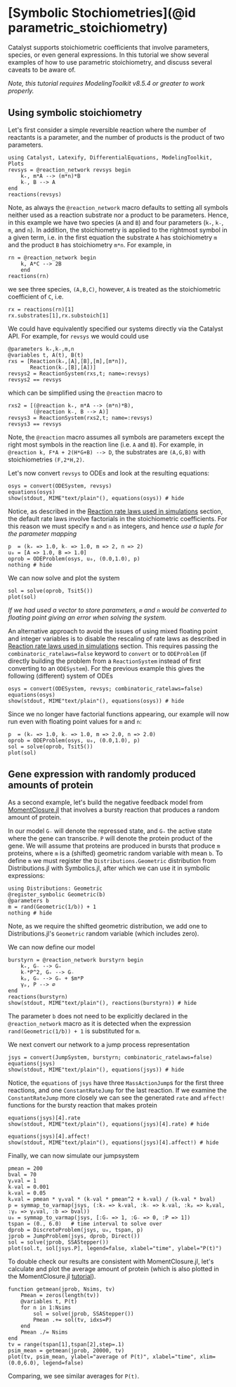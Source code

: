 # [Symbolic Stochiometries](@id parametric_stoichiometry)
Catalyst supports stoichiometric coefficients that involve parameters, species,
or even general expressions. In this tutorial we show several examples of how to
use parametric stoichiometry, and discuss several caveats to be aware of.

*Note, this tutorial requires ModelingToolkit v8.5.4 or greater to work properly.*

## Using symbolic stoichiometry
Let's first consider a simple reversible reaction where the number of reactants
is a parameter, and the number of products is the product of two parameters. 
```@example s1
using Catalyst, Latexify, DifferentialEquations, ModelingToolkit, Plots
revsys = @reaction_network revsys begin
    k₊, m*A --> (m*n)*B
    k₋, B --> A
end
reactions(revsys)
```
Note, as always the `@reaction_network` macro defaults to setting all symbols neither used as a reaction substrate nor a product to
be parameters. Hence, in this example we have two species (`A`
and `B`) and four parameters (`k₊`, `k₋`, `m`, and `n`). In addition, the stoichiometry is applied to the
rightmost symbol in a given term, i.e. in the first equation the substrate `A`
has stoichiometry `m` and the product `B` has stoichiometry `m*n`. For example,
in
```@example s1
rn = @reaction_network begin
    k, A*C --> 2B
    end
reactions(rn)
```
we see three species, `(A,B,C)`, however, `A` is treated as the stoichiometric
coefficient of `C`, i.e.
```@example s1
rx = reactions(rn)[1]
rx.substrates[1],rx.substoich[1]
```
We could have equivalently specified our systems directly via the Catalyst
API. For example, for `revsys` we would could use
```@example s1
@parameters k₊,k₋,m,n
@variables t, A(t), B(t)
rxs = [Reaction(k₊,[A],[B],[m],[m*n]),
       Reaction(k₋,[B],[A])] 
revsys2 = ReactionSystem(rxs,t; name=:revsys)
revsys2 == revsys
```
which can be simplified using the `@reaction` macro to
```@example s1
rxs2 = [(@reaction k₊, m*A --> (m*n)*B),
        (@reaction k₋, B --> A)]
revsys3 = ReactionSystem(rxs2,t; name=:revsys)
revsys3 == revsys
```
Note, the `@reaction` macro assumes all symbols are parameters except the right
most symbols in the reaction line (i.e. `A` and `B`). For example, in 
`@reaction k, F*A + 2(H*G+B) --> D`, the substrates are `(A,G,B)` with
stoichiometries `(F,2*H,2)`.

Let's now convert `revsys` to ODEs and look at the resulting equations:
```@example s1
osys = convert(ODESystem, revsys)
equations(osys)
show(stdout, MIME"text/plain"(), equations(osys)) # hide
```
Notice, as described in the [Reaction rate laws used in simulations](@ref)
section, the default rate laws involve factorials in the stoichiometric
coefficients. For this reason we must specify `m` and `n` as integers, and hence
*use a tuple for the parameter mapping*
```@example s1
p  = (k₊ => 1.0, k₋ => 1.0, m => 2, n => 2)
u₀ = [A => 1.0, B => 1.0]
oprob = ODEProblem(osys, u₀, (0.0,1.0), p)
nothing # hide
```
We can now solve and plot the system
```@example s1
sol = solve(oprob, Tsit5())
plot(sol)
```
*If we had used a vector to store parameters, `m` and `n` would be converted to floating point giving an error when solving the system.*

An alternative approach to avoid the issues of using mixed floating point and integer variables is to disable the rescaling of rate laws as described in [Reaction rate laws used in simulations](@ref) section. This requires passing the `combinatoric_ratelaws=false` keyword to `convert` or to `ODEProblem` (if directly building the problem from a `ReactionSystem` instead of first converting to an `ODESystem`). For the previous example this gives the following (different) system of ODEs
```@example s1
osys = convert(ODESystem, revsys; combinatoric_ratelaws=false)
equations(osys)
show(stdout, MIME"text/plain"(), equations(osys)) # hide
```
Since we no longer have factorial functions appearing, our example will now run
even with floating point values for `m` and `n`:
```@example s1
p  = (k₊ => 1.0, k₋ => 1.0, m => 2.0, n => 2.0)
oprob = ODEProblem(osys, u₀, (0.0,1.0), p)
sol = solve(oprob, Tsit5())
plot(sol)
```

## Gene expression with randomly produced amounts of protein
As a second example, let's build the negative feedback model from [MomentClosure.jl](https://augustinas1.github.io/MomentClosure.jl/dev/tutorials/geometric_reactions+conditional_closures/) that involves a bursty reaction that produces a random amount of protein. 

In our model `G₋` will denote the repressed state, and `G₊` the active state where the gene can transcribe. `P` will denote the protein product of the gene. We will assume that proteins are produced in bursts that produce `m` proteins, where `m` is a (shifted) geometric random variable with mean `b`. To define `m` we must register the `Distributions.Geometric` distribution from Distributions.jl with Symbolics.jl, after which we can use it in symbolic expressions:
```@example s1
using Distributions: Geometric
@register_symbolic Geometric(b)
@parameters b
m = rand(Geometric(1/b)) + 1
nothing # hide
```
Note, as we require the shifted geometric distribution, we add one to Distributions.jl's `Geometric` random variable (which includes zero). 

We can now define our model
```@example s1
burstyrn = @reaction_network burstyrn begin
    k₊, G₋ --> G₊
    k₋*P^2, G₊ --> G₋
    kₚ, G₊ --> G₊ + $m*P
    γₚ, P --> ∅
end
reactions(burstyrn)
show(stdout, MIME"text/plain"(), reactions(burstyrn)) # hide
```
The parameter `b` does not need to be explicitly declared in the
`@reaction_network` macro as it is detected when the expression
`rand(Geometric(1/b)) + 1` is substituted for `m`.

We next convert our network to a jump process representation
```@example s1
jsys = convert(JumpSystem, burstyrn; combinatoric_ratelaws=false)
equations(jsys)
show(stdout, MIME"text/plain"(), equations(jsys)) # hide
```
Notice, the `equations` of `jsys` have three `MassActionJump`s for the first three reactions, and one `ConstantRateJump` for the last reaction. If we examine the `ConstantRateJump` more closely we can see the generated `rate` and `affect!` functions for the bursty reaction that makes protein
```@example s1
equations(jsys)[4].rate
show(stdout, MIME"text/plain"(), equations(jsys)[4].rate) # hide
```
```@example s1
equations(jsys)[4].affect!
show(stdout, MIME"text/plain"(), equations(jsys)[4].affect!) # hide
```
Finally, we can now simulate our jumpsystem
```@example s1
pmean = 200
bval = 70
γₚval = 1
k₋val = 0.001
k₊val = 0.05
kₚval = pmean * γₚval * (k₋val * pmean^2 + k₊val) / (k₊val * bval)
p = symmap_to_varmap(jsys, (:k₊ => k₊val, :k₋ => k₋val, :kₚ => kₚval, :γₚ => γₚval, :b => bval))
u₀ = symmap_to_varmap(jsys, [:G₊ => 1, :G₋ => 0, :P => 1])
tspan = (0., 6.0)   # time interval to solve over
dprob = DiscreteProblem(jsys, u₀, tspan, p)
jprob = JumpProblem(jsys, dprob, Direct())
sol = solve(jprob, SSAStepper())
plot(sol.t, sol[jsys.P], legend=false, xlabel="time", ylabel="P(t)")
```
To double check our results are consistent with MomentClosure.jl, let's calculate and plot the average amount of protein (which is also plotted in the MomentClosure.jl [tutorial](https://augustinas1.github.io/MomentClosure.jl/dev/tutorials/geometric_reactions+conditional_closures/)).
```@example s1
function getmean(jprob, Nsims, tv)
    Pmean = zeros(length(tv))
    @variables t, P(t)
    for n in 1:Nsims
        sol = solve(jprob, SSAStepper())        
        Pmean .+= sol(tv, idxs=P)
    end
    Pmean ./= Nsims
end
tv = range(tspan[1],tspan[2],step=.1)
psim_mean = getmean(jprob, 20000, tv)
plot(tv, psim_mean, ylabel="average of P(t)", xlabel="time", xlim=(0.0,6.0), legend=false)
```
Comparing, we see similar averages for `P(t)`.